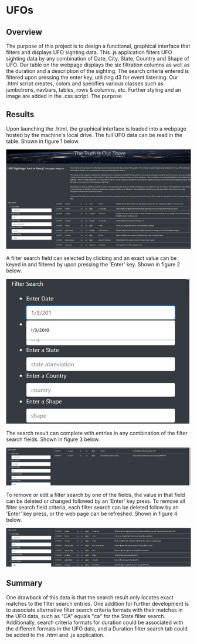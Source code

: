 # UFOs
## Overview
The purpose of this project is to design a functional, graphical interface that filters and displays UFO sighting data. This .js application filters UFO sighting data by any combination of Date, City, State, Country and Shape of UFO. Our table on the webpage displays the six filtration columns as well as the duration and a description of the sighting. The search criteria entered is filtered upon pressing the enter key, utilizing d3 for event listening. Our .html script creates, colors and specifies various classes such as jumbotrons, navbars, tables, rows & columns, etc. Further styling and an image are added in the .css script. The purpose
## Results
Upon launching the .html, the graphical interface is loaded into a webpage hosted by the machine's local drive. The full UFO data can be read in the table. Shown in figure 1 below.

![](Resources/Launch.png)

A filter search field can selected by clicking and an exact value can be keyed in and filtered by upon pressing the 'Enter' key. Shown in figure 2 below.

![](Resources/Search_1_criterion.png)


The search result can complete with entries in any combination of the filter search fields. Shown in figure 3 below.

![](Resources/Search_Result.png)

To remove or edit a filter search by one of the fields, the value in that field can be deleted or changed followed by an 'Enter' key press. To remove all filter search field criteria, each filter search can be deleted follow by an 'Enter' key press, or the web page can be refreshed. Shown in figure 4 below.

![](Resources/Search_Result2.png)

## Summary
One drawback of this data is that the search result only locates exact matches to the filter search entries. One addition for further development is to associate alternative filter search criteria formats with their matches in the UFO data, such as "CA" equals "ca" for the State filter search. Additionally, search criteria formats for duration could be associated with the different formats in the UFO data, and a Duration filter search tab could be added to the .html and .js application.
